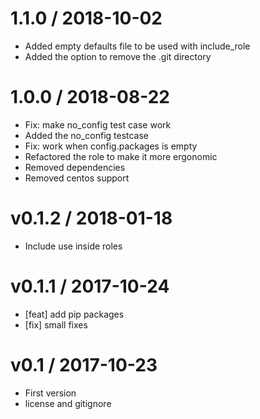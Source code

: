
1.1.0 / 2018-10-02
==================

  * Added empty defaults file to be used with include_role
  * Added the option to remove the .git directory

1.0.0 / 2018-08-22
==================

  * Fix: make no_config test case work
  * Added the no_config testcase
  * Fix: work when config.packages is empty
  * Refactored the role to make it more ergonomic
  * Removed dependencies
  * Removed centos support

v0.1.2 / 2018-01-18
===================

  * Include use inside roles

v0.1.1 / 2017-10-24
===================

  * [feat] add pip packages
  * [fix] small fixes

v0.1 / 2017-10-23
=================

  * First version
  * license and gitignore
